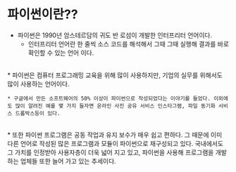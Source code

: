 # 파이썬이란??

* 파이썬은 1990년 암스테르담의 귀도 반 로섬이 개발한 인터프리터 언어이다.
    * 인터프리터 언어란 한 줄씩 소스 코드를 해석해서 그때 그때 실행해 결과를 바로 확인할 수 있는 언어 이다.
<br>
* 파이썬은 컴퓨터 프로그래밍 교육을 위해 많이 사용하지만, 기업의 실무를 위해서도 많이 사용하는 언어이다. 

    * 구글에서 만든 소프트웨어의 50% 이상이 파이썬으로 작성되었다는 이야기를 들었다. 이외에도 많이 알려진 예를 몇 가지 들자면 온라인 사진 공유 서비스 인스타그램, 파일 동기화 서비스 드롭박스등이 있다.
</br>
* 또한 파이썬 프로그램은 공동 작업과 유지 보수가 매우 쉽고 편하다. 그 때문에 이미 다른 언어로 작성된 많은 프로그램과 모듈이 파이썬으로 재구성되고 있다. 국내에서도 그 가치를 인정받아 사용자층이 더욱 넓어 지고 있고, 파이썬을 사용해 프로그램을 개발하는 업체들 또한 늘어 가고 있는 추세이다.
